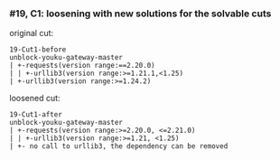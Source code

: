 ### #19, C1: loosening with new solutions for the solvable cuts
original cut:

```
19-Cut1-before
unblock-youku-gateway-master
| +-requests(version range:==2.20.0)
| | +-urllib3(version range:>=1.21.1,<1.25)
| +-urllib3(version range:>=1.24.2)
```




loosened cut:
```
19-Cut1-after
unblock-youku-gateway-master
| +-requests(version range:>=2.20.0, <=2.21.0)
| | +-urllib3(version range:>=1.21, <1.25)
| +- no call to urllib3, the dependency can be removed
```


